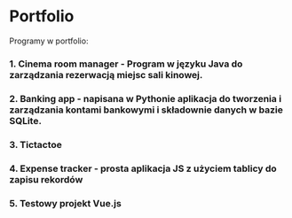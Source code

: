 # Portfolio

Programy w portfolio:
### 1. Cinema room manager - Program w języku Java do zarządzania rezerwacją miejsc sali kinowej.
### 2. Banking app - napisana w Pythonie aplikacja do tworzenia i zarządzania kontami bankowymi i składownie danych w bazie SQLite.
### 3. Tictactoe
### 4. Expense tracker - prosta aplikacja JS z użyciem tablicy do zapisu rekordów
### 5. Testowy projekt Vue.js
